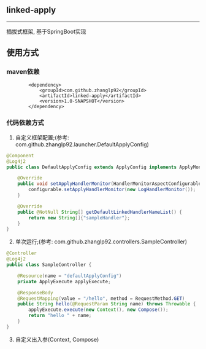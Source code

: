 ## linked-apply
---

插拔式框架, 基于SpringBoot实现

## 使用方式

### maven依赖

```text
        <dependency>
            <groupId>com.github.zhanglp92</groupId>
            <artifactId>linked-apply</artifactId>
            <version>1.0-SNAPSHOT</version>
        </dependency>
```

### 代码依赖方式

1. 自定义框架配置;(参考: com.github.zhanglp92.launcher.DefaultApplyConfig)

```java
@Component
@Log4j2
public class DefaultApplyConfig extends ApplyConfig implements ApplyMonitorConfigurable {

    @Override
    public void setApplyHandlerMonitor(HandlerMonitorAspectConfigurable configurable) {
        configurable.setApplyHandlerMonitor(new LogHandlerMonitor());
    }

    @Override
    public @NotNull String[] getDefaultLinkedHandlerNameList() {
        return new String[]{"sampleHandler"};
    }
}
```

2. 单次运行;(参考: com.github.zhanglp92.controllers.SampleController)
```java
@Controller
@Log4j2
public class SampleController {

    @Resource(name = "defaultApplyConfig")
    private ApplyExecute applyExecute;

    @ResponseBody
    @RequestMapping(value = "/hello", method = RequestMethod.GET)
    public String hello(@RequestParam String name) throws Throwable {
        applyExecute.execute(new Context(), new Compose());
        return "hello " + name;
    }
}
```

3. 自定义出入参(Context, Compose)